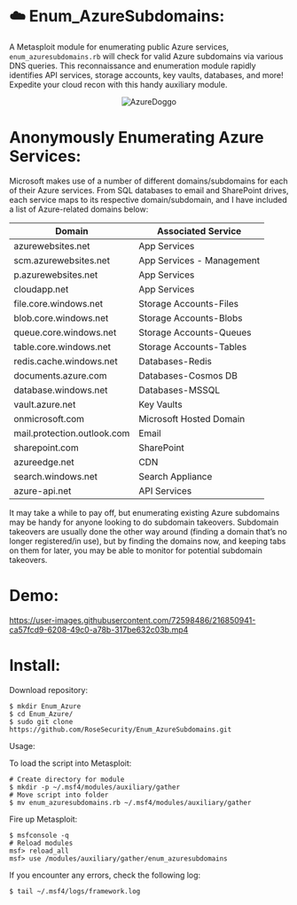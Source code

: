# :cloud: Enum_AzureSubdomains:

A Metasploit module for enumerating public Azure services, ```enum_azuresubdomains.rb``` will check for valid Azure subdomains via various DNS queries. This reconnaissance and enumeration module rapidly identifies API services, storage accounts, key vaults, databases, and more! Expedite your cloud recon with this handy auxiliary module.


<p align="center">
  <img alt="AzureDoggo" src="https://user-images.githubusercontent.com/72598486/216847358-a72ce9e8-7d25-4b27-b386-f21d339580fa.png">
</p>

# Anonymously Enumerating Azure Services:

Microsoft makes use of a number of different domains/subdomains for each of their Azure services. From SQL databases to email and SharePoint drives, each service maps to its respective domain/subdomain, and I have included a list of Azure-related domains below:

| Domain | Associated Service |
| --- | --- |
| azurewebsites.net | App Services |
| scm.azurewebsites.net | App Services - Management |
| p.azurewebsites.net | App Services |
| cloudapp.net | App Services |
| file.core.windows.net | Storage Accounts-Files |
| blob.core.windows.net | Storage Accounts-Blobs |
| queue.core.windows.net | Storage Accounts-Queues |
| table.core.windows.net | Storage Accounts-Tables |
| redis.cache.windows.net | Databases-Redis |
| documents.azure.com | Databases-Cosmos DB |
| database.windows.net | Databases-MSSQL |
| vault.azure.net | Key Vaults |
| onmicrosoft.com | Microsoft Hosted Domain |
| mail.protection.outlook.com | Email |
| sharepoint.com | SharePoint |
| azureedge.net | CDN |
| search.windows.net | Search Appliance |
| azure-api.net | API Services |

It may take a while to pay off, but enumerating existing Azure subdomains may be handy for anyone looking to do subdomain takeovers. Subdomain takeovers are usually done the other way around (finding a domain that’s no longer registered/in use), but by finding the domains now, and keeping tabs on them for later, you may be able to monitor for potential subdomain takeovers.

# Demo:

https://user-images.githubusercontent.com/72598486/216850941-ca57fcd9-6208-49c0-a78b-317be632c03b.mp4

# Install:

Download repository:

```
$ mkdir Enum_Azure
$ cd Enum_Azure/
$ sudo git clone https://github.com/RoseSecurity/Enum_AzureSubdomains.git
```

Usage:

To load the script into Metasploit:

```
# Create directory for module
$ mkdir -p ~/.msf4/modules/auxiliary/gather
# Move script into folder
$ mv enum_azuresubdomains.rb ~/.msf4/modules/auxiliary/gather
```

Fire up Metasploit:

```
$ msfconsole -q
# Reload modules
msf> reload_all
msf> use /modules/auxiliary/gather/enum_azuresubdomains
```

If you encounter any errors, check the following log:

```
$ tail ~/.msf4/logs/framework.log
```
